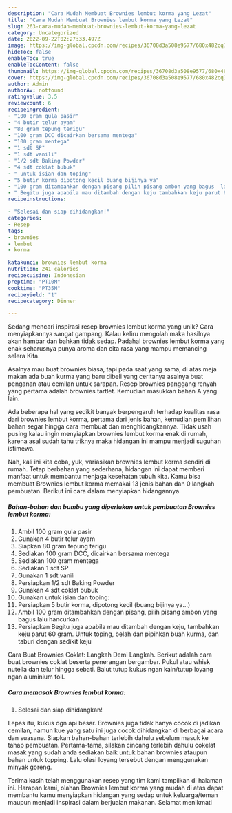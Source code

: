 ```yaml
---
description: "Cara Mudah Membuat Brownies lembut korma yang Lezat"
title: "Cara Mudah Membuat Brownies lembut korma yang Lezat"
slug: 263-cara-mudah-membuat-brownies-lembut-korma-yang-lezat
category: Uncategorized
date: 2022-09-22T02:27:33.497Z
image: https://img-global.cpcdn.com/recipes/36708d3a508e9577/680x482cq70/brownies-lembut-korma-foto-resep-utama.jpg
hideToc: false
enableToc: true
enableTocContent: false
thumbnail: https://img-global.cpcdn.com/recipes/36708d3a508e9577/680x482cq70/brownies-lembut-korma-foto-resep-utama.jpg
cover: https://img-global.cpcdn.com/recipes/36708d3a508e9577/680x482cq70/brownies-lembut-korma-foto-resep-utama.jpg
author: Admin
authorAv: notfound
ratingvalue: 3.5
reviewcount: 6
recipeingredient:
- "100 gram gula pasir"
- "4 butir telur ayam"
- "80 gram tepung terigu"
- "100 gram DCC dicairkan bersama mentega"
- "100 gram mentega"
- "1 sdt SP"
- "1 sdt vanili"
- "1/2 sdt Baking Powder"
- "4 sdt coklat bubuk"
- " untuk isian dan toping"
- "5 butir korma dipotong kecil buang bijinya ya"
- "100 gram ditambahkan dengan pisang pilih pisang ambon yang bagus  lalu hancurkan"
- " Begitu juga apabila mau ditambah dengan keju tambahkan keju parut 60 gram Untuk toping belah dan pipihkan buah kurma dan taburi dengan sedikit keju"
recipeinstructions:

- "Selesai dan siap dihidangkan!"
categories:
- Resep
tags:
- brownies
- lembut
- korma

katakunci: brownies lembut korma 
nutrition: 241 calories
recipecuisine: Indonesian
preptime: "PT10M"
cooktime: "PT35M"
recipeyield: "1"
recipecategory: Dinner

---
```





Sedang mencari inspirasi resep brownies lembut korma yang unik? Cara menyiapkannya sangat gampang. Kalau keliru mengolah maka hasilnya akan hambar dan bahkan tidak sedap. Padahal brownies lembut korma yang enak seharusnya punya aroma dan cita rasa yang mampu memancing selera Kita.





Asalnya mau buat brownies biasa, tapi pada saat yang sama, di atas meja makan ada buah kurma yang baru dibeli yang ceritanya asalnya buat penganan atau cemilan untuk sarapan. Resep brownies panggang renyah yang pertama adalah brownies tartlet. Kemudian masukkan bahan A yang lain.

Ada beberapa hal yang sedikit banyak berpengaruh terhadap kualitas rasa dari brownies lembut korma, pertama dari jenis bahan, kemudian pemilihan bahan segar hingga cara membuat dan menghidangkannya. Tidak usah pusing kalau ingin menyiapkan brownies lembut korma enak di rumah, karena asal sudah tahu triknya maka hidangan ini mampu menjadi suguhan istimewa.






Nah, kali ini kita coba, yuk, variasikan brownies lembut korma sendiri di rumah. Tetap berbahan yang sederhana, hidangan ini dapat memberi manfaat untuk membantu menjaga kesehatan tubuh kita. Kamu bisa membuat Brownies lembut korma memakai 13 jenis bahan dan 0 langkah pembuatan. Berikut ini cara dalam menyiapkan hidangannya.

<!--inarticleads1-->

##### Bahan-bahan dan bumbu yang diperlukan untuk pembuatan Brownies lembut korma:

1. Ambil 100 gram gula pasir
1. Gunakan 4 butir telur ayam
1. Siapkan 80 gram tepung terigu
1. Sediakan 100 gram DCC, dicairkan bersama mentega
1. Sediakan 100 gram mentega
1. Sediakan 1 sdt SP
1. Gunakan 1 sdt vanili
1. Persiapkan 1/2 sdt Baking Powder
1. Gunakan 4 sdt coklat bubuk
1. Gunakan  untuk isian dan toping:
1. Persiapkan 5 butir korma, dipotong kecil (buang bijinya ya...)
1. Ambil 100 gram ditambahkan dengan pisang, pilih pisang ambon yang bagus  lalu hancurkan
1. Persiapkan  Begitu juga apabila mau ditambah dengan keju, tambahkan keju parut 60 gram. Untuk toping, belah dan pipihkan buah kurma, dan taburi dengan sedikit keju


Cara Buat Brownies Coklat: Langkah Demi Langkah. Berikut adalah cara buat brownies coklat beserta penerangan bergambar. Pukul atau whisk nutella dan telur hingga sebati. Balut tutup kukus ngan kain/tutup loyang ngan aluminium foil. 

<!--inarticleads2-->

##### Cara memasak Brownies lembut korma:


1. Selesai dan siap dihidangkan!

Lepas itu, kukus dgn api besar. Brownies juga tidak hanya cocok di jadikan cemilan, namun kue yang satu ini juga cocok dihidangkan di berbagai acara dan suasana. Siapkan bahan-bahan terlebih dahulu sebelum masuk ke tahap pembuatan. Pertama-tama, silakan cincang terlebih dahulu cokelat masak yang sudah anda sediakan baik untuk bahan brownies ataupun bahan untuk topping. Lalu olesi loyang tersebut dengan menggunakan minyak goreng. 

Terima kasih telah menggunakan resep yang tim kami tampilkan di halaman ini. Harapan kami, olahan Brownies lembut korma yang mudah di atas dapat membantu kamu menyiapkan hidangan yang sedap untuk keluarga/teman maupun menjadi inspirasi dalam berjualan makanan. Selamat menikmati
